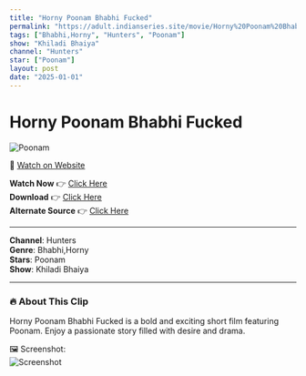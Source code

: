 ```yaml
---
title: "Horny Poonam Bhabhi Fucked"
permalink: "https://adult.indianseries.site/movie/Horny%20Poonam%20Bhabhi%20Fucked"
tags: ["Bhabhi,Horny", "Hunters", "Poonam"]
show: "Khiladi Bhaiya"
channel: "Hunters"
star: ["Poonam"]
layout: post
date: "2025-01-01"
---
```


# Horny Poonam Bhabhi Fucked

![Poonam](https://shorts.desisins.com/wp-content/uploads/2023/08/Hunters-DesiSins.com_.jpg)

🔗 [Watch on Website](https://adult.indianseries.site/movie/Horny%20Poonam%20Bhabhi%20Fucked)

**Watch Now** 👉 [Click Here](https://adult.indianseries.site/movie/Horny%20Poonam%20Bhabhi%20Fucked)  
**Download** 👉 [Click Here](https://adult.indianseries.site/movie/Horny%20Poonam%20Bhabhi%20Fucked)  
**Alternate Source** 👉 [Click Here](https://adult.indianseries.site/movie/Horny%20Poonam%20Bhabhi%20Fucked)

---

**Channel**: Hunters  
**Genre**: Bhabhi,Horny  
**Stars**: Poonam  
**Show**: Khiladi Bhaiya

---

### 🔥 About This Clip

Horny Poonam Bhabhi Fucked is a bold and exciting short film featuring Poonam. Enjoy a passionate story filled with desire and drama.
 
🖼️ Screenshot:  
![Screenshot](https://shorts.desisins.com/wp-content/uploads/2023/08/Hunters-DesiSins.com_.jpg)
